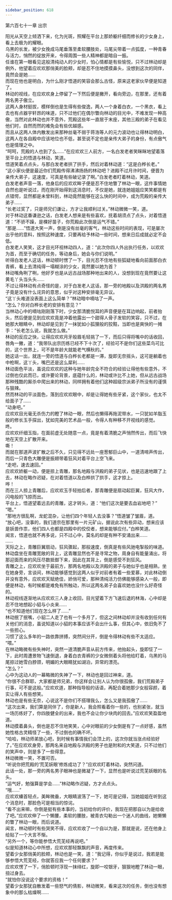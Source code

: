 ```yaml
---
sidebar_position: 618
---
```

 第六百七十一章 出宗


阳光从天空上倾洒下来，化为光斑，照耀在平台上那娇躯纤细而修长的少女身上，看上去极为的耀眼。  
乌黑的长发，被少女挽成马尾垂落至柔软腰肢处，马尾尖带着一点弧度，一种青春与活力，悄然的绽放开来，令得周围一些人精神都是暗自一振。  
任谁在第一眼看见这般清纯动人的少女时，怕心情都是有些愉悦，只不过林动却是例外，他望着应欢欢那俏美的脸颊，却是忍不住地摸摸鼻头，没想到这次的同伴，竟然会是她……  
而现在他也是明白，为什么刚才悟道的笑容会那么古怪，原来这老家伙早便是知道了。  
林动的视线，在应欢欢身上停留了一下然后便是撇开，看向旁边，在那里，还有着两名男子傲立。  
这两人身材挺拔，模样倒也是生得有些俊逸，两人一个身着白衣，一个黑衣，看上去也有点器宇轩昂的味道，只不过他们在偶尔瞥向林动的目光中，不难发现一种高傲，当然对此林动也并不意外，荒殿这些年一直居于末座，其他三殿的弟子在看见他们时，自然而然的难免会有些优越感。  
而且从这两人体内散发出来那种丝毫不弱于蒋浩等人的元力波动也让得林动明白，这两人在各自殿中应该地位也不低，甚至说不定也是亲传大弟子的身份，有点傲气也是情理之中。  
“呵呵，荒殿的人也到了么……”在应欢欢三人前方，一名白发老者笑眯眯地望着落至平台上的悟道与林动，笑道。  
悟道笑着点点头，与那白发老者拱了拱手，然后对着林动道：“这是白桦长老。”  
“这小家伙便是最近你们荒殿传得沸沸扬扬的林动吧？进殿不过月许时间，便晋为亲传大弟子，这速度，可真是有些破记录了啊。”白发老者盯着林动，笑道。  
白发老者声音一落，他身后的应欢欢眸子便是忍不住地瞥了林动一眼，这件事情她自然也是听说过，而在刚开始得到这消息时，不仅是她，就连她姐姐应笑笑都是有点错愕，显然都是未曾料到，林动竟然能够在这么快的时间中，成为荒殿的亲传大弟子……  
“长老过奖了，只是师兄们谦让，方才让我顺利过关。”林动微微一笑，道。  
对于林动这番谦逊之话，白发老人想来是有些喜欢，抚着胡须点了点头，对着悟道道：“不骄不躁，是棵好苗子，你荒殿此次倒是运气不错。”  
“那是……”悟道大笑一声，倒是没有丝毫的客气，林动这些时间的表现，可是屡次出乎他的意料，按照这种速度，只要再给予林动一些时间，想来日后成就必定不会低。  
白发老人笑笑，这才目光环视林动四人，道：“此次你四人外出执行任务，以欢欢为首，而至于确切的任务，等动身后，她会与你们说明。”  
听得白发老人这话，林动顿时愣了一下，目光忍不住地有些狐疑地看向前面那白衣青裤，看上去清纯得一塌糊涂的少女，竟然要以她为首？  
林动嘴角咧了咧，他好歹也是从远古战场那种地出来的人，没想到现在竟然要让这黄毛丫头当头头……  
不过让得林动有点奇怪的是，对于白发老人这话，那一旁的地殿以及洪殿的两名男子竟是没有什么诧异的意思，似乎对这种安排毫无异议。  
“这丫头难道没表面上这么简单？”林动暗中嘀咕了一声。  
“怎么？你对白桦长老的安排有意见？”  
当林动心中的嘀咕刚刚落下时，少女那清脆悦耳的声音便是在耳边响起，前者抬头，然后便是见到应欢欢竟是冲着他露出一个甜得人骨子发软的笑容，只不过，在她那大眼睛中，林动却是见到了一抹犹如小狐狸般的狡黠，当即也是爽快的一摊手：“长老怎么说，我就怎么做。”  
林动的反应之快，让得应欢欢月牙般眉毛轻挑了一下，而后只得将嘴中的话收回，唇角一撇，道：“我带队出宗历练已经不下十次了，经验可不是你们这些菜鸟可比的，这个世界上，可不是年龄大就能老气横秋的。”  
她这话一出，就连一旁的悟道与白桦长老都是一滞，旋即无奈摇头，这可是躺着也中枪啊，这丫头，嘴巴还是这么犀利……  
林动面色平淡，虽说应欢欢的这种与她年龄完全不符合的经验让得他有些意外，不过倒也仅此而已，或许要论背景，底蕴什么的，林动或许比不上她，但从远古战场那种残酷的厮杀中爬出来的林动，同样拥有着他们这种超级宗派弟子所没有的谨慎与狠辣。  
然而林动的平淡面色，落到应欢欢眼中，却是让得她有些牙紧，这个家伙，也太不给面子了……  
“动身吧。”  
应欢欢目光毫无杀伤力的瞪了林动一眼，然后也懒得再拖泥带水，一只犹如羊脂玉般的修长玉手探出，犹如完美的艺术品一般，令得人有种移不开视线的感觉。  
咚。  
应欢欢纤细玉指，在面前虚无处随意一点，竟是有着清脆之声悄然传出，而后飞快地在天空上扩散开来。  
嘶！  
而就在那道声波扩散之后不久，只见得不远处一座葱郁巨山中，一道清啼声传出，而后一只青色大雕便是振翅带着狂风对着平台上空飞来。  
“走吧，速去速回。”  
应欢欢娇躯一动，便是掠上青雕，那名地殿与洪殿的弟子见状，也是迅速地跟了上去，林动在略作迟疑，在对着悟道以及白桦拱了拱手，这才掠上。  
哗！  
而在三人掠上青雕后，应欢欢玉手轻拍后者，那青雕便是扇动起巨翼，狂风大作，闪电般的飞掠而出。  
平台上，悟道望着远去的青雕，这才转头，道：“他们这次是要去血岩地吧？”  
“嗯。”  
“那地方很乱啊，龙蛇混杂，让他们四个年轻人去没事？”悟道皱了皱眉，道。  
“放心吧，没事的，我们道宗在那里有一片元矿山，据说此次有些异动，想来应该是妖兽作祟，他们四人也都是四殿中的佼佼者，想来能够应付。”白桦笑道。  
闻言，悟道也就不再多说，只不过心中，莫名的却是有种不安涌出来……  
……  
天际之上，青雕巨翼扇动，狂风骤起，那般速度，倒真是有些风驰电掣般的味道。  
林动盘坐在青雕宽敞的背上，这青雕显然也不是寻常之物，周身自有能量涌出，将那迎面而来的风压尽数抵御下来，因此在其背上，倒是感受不到狂风。  
青雕之上，应欢欢坐于最前方，那两名地殿以及洪殿的弟子与她似乎也是相熟，坐在她身旁，言谈间，林动能够感觉到这两人似乎对前者有着一些爱慕，对此林动倒并没有意外，应欢欢天赋绝佳，娇俏可爱，那种清纯活力仿佛能够感染人一般，即便是林动，有时候都是难免有所触动，所以这两名弟子会喜欢她也没什么好奇怪的。  
林动视线逐渐地从应欢欢三人身上收回，目光望着下方飞速后退的林海，心中却是忍不住地想起小貂与小炎来……  
“也不知道他们现在怎么样了……”  
林动抿了抿嘴，小貂二人走了也有一个多月了，但这之间林动却并没有收到任何有关他们的消息，虽说知道以小貂的本事应该不会出什么事，但其心中，依旧免不了一些担心。  
习惯了这么多年的一路依靠拼搏，突然间分开，倒是令得林动有些不太适应。  
“喂。”  
在林动略微有些失神时，突然一道清脆声音从前方传来，他抬起头，旋即怔了一下，此时周遭景物飞速倒退，身着白衣青裤的少女微侧着头将他给盯着，乌黑的马尾掠过她雪白脖颈，明媚的大眼睛犹如湖泊，异常的漂亮。  
“怎么？”  
心中为这动人的一幕略微的失神了一下，林动也是回过神来，道。  
“你很不合群耶，大家都是师兄弟，你这样会让别人认为你很孤傲，我们荒殿弟子行事，可不是这般。”应欢欢道，那种指导般的话语，再配合着她那少女般容颜，着实让得人有些想笑。  
林动也是有些无奈，心说这不是你们不搭理我么，怎么又是我孤傲了……  
“这次出来，我们算是同伴了，你是新人，我会照看着你一些的，也别紧张，就当一场历练好了，你四肢健全的出来，我也不会让你少块肉的回去。”应欢欢笑盈盈地道。  
林动摸着鼻头，倒也是忍不住地笑笑，心中对眼前的少女倒是有了一点好感，虽然她性格古灵精怪了一些，不过倒也的确不坏。  
“哈哈，林动师弟放心吧，到时候有事情我们会顶上的，这次你就当涨点经验好了。”在应欢欢身旁，那两名来自地殿与洪殿的男子也是附和的大笑道，只不过他们的笑声中，则是多了一些得意。  
林动微微一笑，不置可否。  
“听说你把荒殿的‘荒芜妖眼’修炼成功了？”应欢欢盯着林动，突然问道。  
此话一处，那一旁的两名男子眼神也是微凝了一下，显然也是听说过荒芜妖眼的名头。  
“运气好，勉强算是学会……”林动略作迟疑，方才点点头。  
“哦……”  
应欢欢螓首轻点，美眸微垂，大眼睛波荡了一下，她可是记得，当她姐姐在听到这个消息时，那脸色可是相当的惊诧。  
“看不出来嘛，你倒是挺有些本事的，当初给你的评价，我现在把那自以为是给收了吧。”应欢欢伸了一个懒腰，柔软的腰肢，被青衣勾勒出一个迷人的曲线，她懒懒的瞥了林动一眼，而后说道。  
闻言，林动顿时有些哭笑不得，应欢欢收了一个自以为是，那就是说，还在他身上给贴了一个大言不惭。  
“另外一个，等你能参悟大荒芜经再说吧。”  
似是知道林动心中所想，应欢欢那轻飘飘的声音，再度传来。  
望着少女那俏美的脸颊，林动也是一笑，道：“我记得，你似乎是说过，我若是能够参悟大荒芜经，你就答应我一个任何要求？”  
应欢欢愣了一下，俏脸顿时浮现一抹绯红，旋即一咬银牙，狠狠地瞪了林动一眼，扭过身去。  
“就怕你没说这个要求的资格！”  
望着少女那犹自散发着一些怒气的倩影，林动微笑，看来这次的任务，倒也没有想象中的那么枯燥啊……  
  
  
